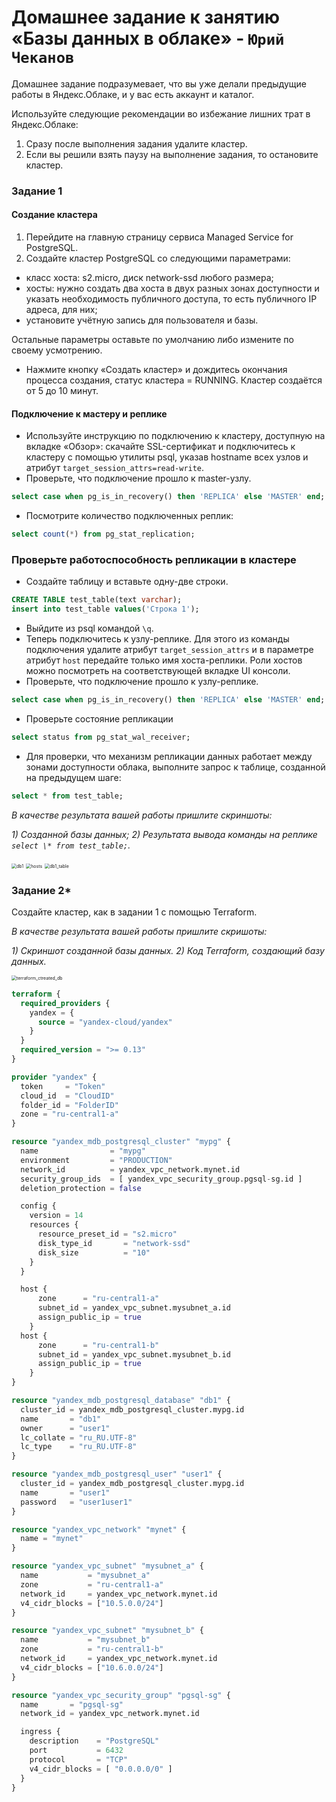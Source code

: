 # Домашнее задание к занятию «Базы данных в облаке» - `Юрий Чеканов`

Домашнее задание подразумевает, что вы уже делали предыдущие работы в Яндекс.Облаке, и у вас есть аккаунт и каталог.

Используйте следующие рекомендации во избежание лишних трат в Яндекс.Облаке:

1. Сразу после выполнения задания удалите кластер.
2. Если вы решили взять паузу на выполнение задания, то остановите кластер.

### Задание 1

#### Создание кластера

1. Перейдите на главную страницу сервиса Managed Service for PostgreSQL.
2. Создайте кластер PostgreSQL со следующими параметрами:

- класс хоста: s2.micro, диск network-ssd любого размера;
- хосты: нужно создать два хоста в двух разных зонах доступности и указать необходимость публичного доступа, то есть публичного IP адреса, для них;
- установите учётную запись для пользователя и базы.

Остальные параметры оставьте по умолчанию либо измените по своему усмотрению.

- Нажмите кнопку «Создать кластер» и дождитесь окончания процесса создания, статус кластера = RUNNING. Кластер создаётся от 5 до 10 минут.

#### Подключение к мастеру и реплике

- Используйте инструкцию по подключению к кластеру, доступную на вкладке «Обзор»: cкачайте SSL-сертификат и подключитесь к кластеру с помощью утилиты psql, указав hostname всех узлов и атрибут `target_session_attrs=read-write`.
- Проверьте, что подключение прошло к master-узлу.

```sql
select case when pg_is_in_recovery() then 'REPLICA' else 'MASTER' end;
```

- Посмотрите количество подключенных реплик:

```sql
select count(*) from pg_stat_replication;
```

### Проверьте работоспособность репликации в кластере

- Создайте таблицу и вставьте одну-две строки.

```sql
CREATE TABLE test_table(text varchar);
insert into test_table values('Строка 1');
```

- Выйдите из psql командой `\q`.
- Теперь подключитесь к узлу-реплике. Для этого из команды подключения удалите атрибут `target_session_attrs` и в параметре атрибут `host` передайте только имя хоста-реплики. Роли хостов можно посмотреть на соответствующей вкладке UI консоли.
- Проверьте, что подключение прошло к узлу-реплике.

```sql
select case when pg_is_in_recovery() then 'REPLICA' else 'MASTER' end;
```

- Проверьте состояние репликации

```sql
select status from pg_stat_wal_receiver;
```

- Для проверки, что механизм репликации данных работает между зонами доступности облака, выполните запрос к таблице, созданной на предыдущем шаге:

```sql
select * from test_table;
```

*В качестве результата вашей работы пришлите скриншоты:*

*1) Созданной базы данных;* *2) Результата вывода команды на реплике `select \* from test_table;`.*

<img src="pics/1209/db1.png" alt="db1" style="zoom:50%;" />

<img src="pics/1209/hosts.png" alt="hosts" style="zoom:50%;" />

<img src="pics/1209/db1_table.png" alt="db1_table" style="zoom:50%;" />

### Задание 2*

Создайте кластер, как в задании 1 с помощью Terraform.

*В качестве результата вашей работы пришлите скришоты:*

*1) Скриншот созданной базы данных.* *2) Код Terraform, создающий базу данных.*

<img src="pics/1209/terraform_ctreated_db.png" alt="terraform_ctreated_db" style="zoom:50%;" />

```terraform
terraform {
  required_providers {
    yandex = {
      source = "yandex-cloud/yandex"
    }
  }
  required_version = ">= 0.13"
}

provider "yandex" {
  token     = "Token"
  cloud_id  = "CloudID"
  folder_id = "FolderID"
  zone = "ru-central1-a"
}

resource "yandex_mdb_postgresql_cluster" "mypg" {
  name                = "mypg"
  environment         = "PRODUCTION"
  network_id          = yandex_vpc_network.mynet.id
  security_group_ids  = [ yandex_vpc_security_group.pgsql-sg.id ]
  deletion_protection = false

  config {
    version = 14
    resources {
      resource_preset_id = "s2.micro"
      disk_type_id       = "network-ssd"
      disk_size          = "10"
    }
  }

  host {
      zone      = "ru-central1-a"
      subnet_id = yandex_vpc_subnet.mysubnet_a.id
      assign_public_ip = true
    }
  host {
      zone      = "ru-central1-b"
      subnet_id = yandex_vpc_subnet.mysubnet_b.id
      assign_public_ip = true
    }
}

resource "yandex_mdb_postgresql_database" "db1" {
  cluster_id = yandex_mdb_postgresql_cluster.mypg.id
  name       = "db1"
  owner      = "user1"
  lc_collate = "ru_RU.UTF-8"
  lc_type    = "ru_RU.UTF-8"
}

resource "yandex_mdb_postgresql_user" "user1" {
  cluster_id = yandex_mdb_postgresql_cluster.mypg.id
  name       = "user1"
  password   = "user1user1"
}

resource "yandex_vpc_network" "mynet" {
  name = "mynet"
}

resource "yandex_vpc_subnet" "mysubnet_a" {
  name           = "mysubnet_a"
  zone           = "ru-central1-a"
  network_id     = yandex_vpc_network.mynet.id
  v4_cidr_blocks = ["10.5.0.0/24"]
}

resource "yandex_vpc_subnet" "mysubnet_b" {
  name           = "mysubnet_b"
  zone           = "ru-central1-b"
  network_id     = yandex_vpc_network.mynet.id
  v4_cidr_blocks = ["10.6.0.0/24"]
}

resource "yandex_vpc_security_group" "pgsql-sg" {
  name       = "pgsql-sg"
  network_id = yandex_vpc_network.mynet.id

  ingress {
    description    = "PostgreSQL"
    port           = 6432
    protocol       = "TCP"
    v4_cidr_blocks = [ "0.0.0.0/0" ]
  }
}
```

